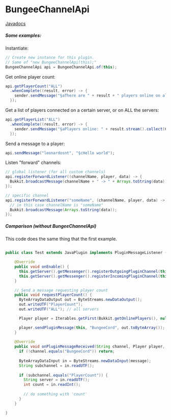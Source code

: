 # BungeeChannelApi

[Javadocs](https://leonardosnt.github.io/BungeeChannelApi/io/github/leonardosnt/bungeechannelapi/BungeeChannelApi.html)

##### Some examples:

Instantiate:
```java
// Create new instance for this plugin.
// Same of "new BungeeChannelApi(this);"
BungeeChannelApi api = BungeeChannelApi.of(this);
```

Get online player count:
```java
api.getPlayerCount("ALL")
  .whenComplete((result, error) -> {
    sender.sendMessage("§aThere are " + result + " players online on all servers.");
  });
```

Get a list of players connected on a certain server, or on ALL the servers:
```java
api.getPlayerList("ALL")
  .whenComplete((result, error) -> {
    sender.sendMessage("§aPlayers online: " + result.stream().collect(Collectors.joining(", ")));
  });
```

Send a message to a player:
```java
api.sendMessage("leonardosnt", "§cHello world");
```

Listen "forward" channels:
```java
// global listener (for all custom channels) 
api.registerForwardListener((channelName, player, data) -> {
  Bukkit.broadcastMessage(channelName + " -> " + Arrays.toString(data));
});

// specific channel
api.registerForwardListener("someName", (channelName, player, data) -> {
  // in this case channelName is "someName"
  Bukkit.broadcastMessage(Arrays.toString(data));
});
```

##### Comparison (without BungeeChannelApi)
This code does the same thing that the first example.
```java

public class Test extends JavaPlugin implements PluginMessageListener {

    @Override
    public void onEnable() {
      this.getServer().getMessenger().registerOutgoingPluginChannel(this, "BungeeCord");
      this.getServer().getMessenger().registerIncomingPluginChannel(this, "BungeeCord", this);
    }

    // Send a message requesting player count
    public void requestPlayerCount() {
      ByteArrayDataOutput out = ByteStreams.newDataOutput();
      out.writeUTF("PlayerCount");
      out.writeUTF("ALL"); // all servers

      Player player = Iterables.getFirst(Bukkit.getOnlinePlayers(), null);

      player.sendPluginMessage(this, "BungeeCord", out.toByteArray());
    }
    
    @Override
    public void onPluginMessageReceived(String channel, Player player, byte[] message) {
      if (!channel.equals("BungeeCord")) return;
      
      ByteArrayDataInput in = ByteStreams.newDataInput(message);
      String subchannel = in.readUTF();
      
      if (subchannel.equals("PlayerCount")) {
        String server = in.readUTF();
        int count = in.readInt();
        
        // do something with 'count'
      }
    }

}
```
